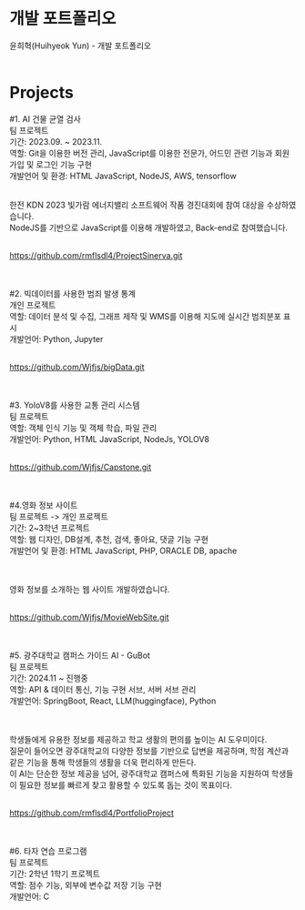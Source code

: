 # 개발 포트폴리오<br>
윤희혁(Huihyeok Yun) - 개발 포트폴리오<br><br>

# Projects<br>

#1. AI 건물 균열 검사<br>
팀 프로젝트<br>
기간: 2023.09. ~ 2023.11.<br>
역할: Git을 이용한 버전 관리, JavaScript를 이용한 전문가, 어드민 관련 기능과 회원가입 및 로그인 기능 구현<br>
개발언어 및 환경: HTML JavaScript, NodeJS, AWS, tensorflow<br><br>

한전 KDN 2023 빛가람 에너지밸리 소프트웨어 작품 경진대회에 참여 대상을 수상하였습니다.<br>
NodeJS를 기반으로 JavaScript를 이용해 개발하였고, Back-end로 참여했습니다.<br><br>

<a>https://github.com/rmflsdl4/ProjectSinerva.git</a><br><br><br>

#2. 빅데이터를 사용한 범죄 발생 통계<br>
개인 프로젝트<br>
역할: 데이터 분석 및 수집, 그래프 제작 및 WMS를 이용해 지도에 실시간 범죄분포 표시<br>
개발언어: Python, Jupyter<br><br>

<a>https://github.com/Wjfjs/bigData.git</a><br><br><br>

#3. YoloV8를 사용한 교통 관리 시스템<br>
팀 프로젝트<br>
역할: 객체 인식 기능 및 객체 학습, 파일 관리<br>
개발언어: Python, HTML JavaScript, NodeJs, YOLOV8<br><br>

<a>https://github.com/Wjfjs/Capstone.git</a><br><br><br>

#4.영화 정보 사이트<br>
팀 프로젝트 -> 개인 프로젝트<br>
기간: 2~3학년 프로젝트<br>
역할: 웹 디자인, DB설계, 추천, 검색, 좋아요, 댓글 기능 구현<br>
개발언어 및 환경: HTML JavaScript, PHP, ORACLE DB, apache<br><br><br>

영화 정보를 소개하는 웹 사이트 개발하였습니다.<br><br>

<a>https://github.com/Wjfjs/MovieWebSite.git</a><br><br><br>

#5. 광주대학교 캠퍼스 가이드 AI - GuBot<br>
팀 프로젝트<br>
기간: 2024.11 ~ 진행중 <br>
역할: API & 데이터 통신, 기능 구현 서브, 서버 서브 관리 <br>
개발언어: SpringBoot, React, LLM(huggingface), Python<br><br><br>

학생들에게 유용한 정보를 제공하고 학교 생활의 편의를 높이는 AI 도우미이다. <br>
질문이 들어오면 광주대학교의 다양한 정보를 기반으로 답변을 제공하며, 학점 계산과 같은 기능을 통해 학생들의 생활을 더욱 편리하게 만든다.<br>
이 AI는 단순한 정보 제공을 넘어, 광주대학교 캠퍼스에 특화된 기능을 지원하여 학생들이 필요한 정보를 빠르게 찾고 활용할 수 있도록 돕는 것이 목표이다.<br><br>

<a>https://github.com/rmflsdl4/PortfolioProject</a><br><br><br>

#6. 타자 연습 프로그램<br>
팀 프로젝트<br>
기간: 2학년 1학기 프로젝트<br>
역할: 점수 기능, 외부에 변수값 저장 기능 구현<br>
개발언어: C<br><br><br>
